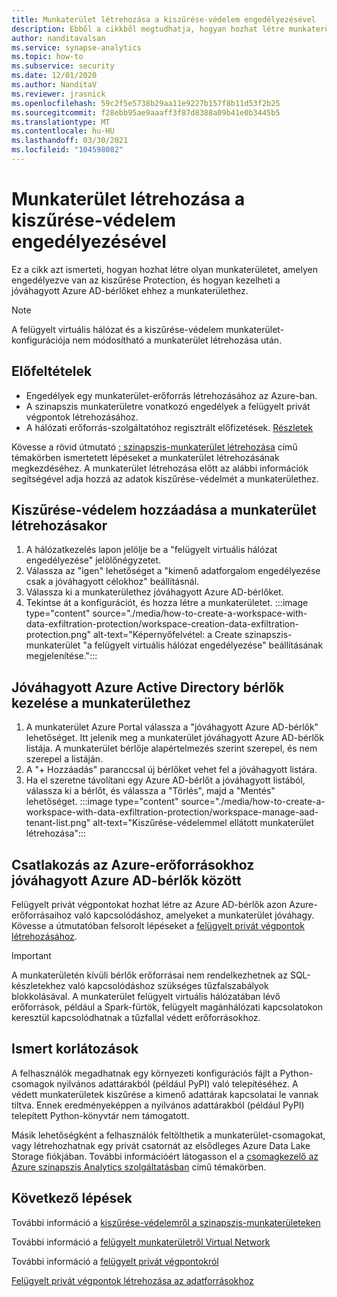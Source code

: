 ```yaml
---
title: Munkaterület létrehozása a kiszűrése-védelem engedélyezésével
description: Ebből a cikkből megtudhatja, hogyan hozhat létre munkaterületet az Azure szinapszis Analytics szolgáltatásban tárolt kiszűrése-védelemmel
author: nanditavalsan
ms.service: synapse-analytics
ms.topic: how-to
ms.subservice: security
ms.date: 12/01/2020
ms.author: NanditaV
ms.reviewer: jrasnick
ms.openlocfilehash: 59c2f5e5738b29aa11e9227b157f8b11d53f2b25
ms.sourcegitcommit: f28ebb95ae9aaaff3f87d8388a09b41e0b3445b5
ms.translationtype: MT
ms.contentlocale: hu-HU
ms.lasthandoff: 03/30/2021
ms.locfileid: "104598082"
---
```

# <a name="create-a-workspace-with-data-exfiltration-protection-enabled"></a>Munkaterület létrehozása a kiszűrése-védelem engedélyezésével
Ez a cikk azt ismerteti, hogyan hozhat létre olyan munkaterületet, amelyen engedélyezve van az kiszűrése Protection, és hogyan kezelheti a jóváhagyott Azure AD-bérlőket ehhez a munkaterülethez.

>[!Note]
>A felügyelt virtuális hálózat és a kiszűrése-védelem munkaterület-konfigurációja nem módosítható a munkaterület létrehozása után.

## <a name="prerequisites"></a>Előfeltételek
- Engedélyek egy munkaterület-erőforrás létrehozásához az Azure-ban.
- A szinapszis munkaterületre vonatkozó engedélyek a felügyelt privát végpontok létrehozásához.
- A hálózati erőforrás-szolgáltatóhoz regisztrált előfizetések. [Részletek](../../azure-resource-manager/management/resource-providers-and-types.md)

Kövesse a rövid útmutató [: szinapszis-munkaterület létrehozása](../quickstart-create-workspace.md) című témakörben ismertetett lépéseket a munkaterület létrehozásának megkezdéséhez. A munkaterület létrehozása előtt az alábbi információk segítségével adja hozzá az adatok kiszűrése-védelmét a munkaterülethez.

## <a name="add-data-exfiltration-protection-when-creating-your-workspace"></a>Kiszűrése-védelem hozzáadása a munkaterület létrehozásakor
1. A hálózatkezelés lapon jelölje be a "felügyelt virtuális hálózat engedélyezése" jelölőnégyzetet.
1. Válassza az "igen" lehetőséget a "kimenő adatforgalom engedélyezése csak a jóváhagyott célokhoz" beállításnál.
1. Válassza ki a munkaterülethez jóváhagyott Azure AD-bérlőket.
1. Tekintse át a konfigurációt, és hozza létre a munkaterületet.
:::image type="content" source="./media/how-to-create-a-workspace-with-data-exfiltration-protection/workspace-creation-data-exfiltration-protection.png" alt-text="Képernyőfelvétel: a Create szinapszis-munkaterület &quot;a felügyelt virtuális hálózat engedélyezése&quot; beállításának megjelenítése.":::

## <a name="manage-approved-azure-active-directory-tenants-for-the-workspace"></a>Jóváhagyott Azure Active Directory bérlők kezelése a munkaterülethez
1. A munkaterület Azure Portal válassza a "jóváhagyott Azure AD-bérlők" lehetőséget. Itt jelenik meg a munkaterület jóváhagyott Azure AD-bérlők listája. A munkaterület bérlője alapértelmezés szerint szerepel, és nem szerepel a listáján.
1. A "+ Hozzáadás" paranccsal új bérlőket vehet fel a jóváhagyott listára.
1. Ha el szeretne távolítani egy Azure AD-bérlőt a jóváhagyott listából, válassza ki a bérlőt, és válassza a "Törlés", majd a "Mentés" lehetőséget.
:::image type="content" source="./media/how-to-create-a-workspace-with-data-exfiltration-protection/workspace-manage-aad-tenant-list.png" alt-text="Kiszűrése-védelemmel ellátott munkaterület létrehozása":::


## <a name="connecting-to-azure-resources-in-approved-azure-ad-tenants"></a>Csatlakozás az Azure-erőforrásokhoz jóváhagyott Azure AD-bérlők között

Felügyelt privát végpontokat hozhat létre az Azure AD-bérlők azon Azure-erőforrásaihoz való kapcsolódáshoz, amelyeket a munkaterület jóváhagy. Kövesse a útmutatóban felsorolt lépéseket a [felügyelt privát végpontok létrehozásához](./how-to-create-managed-private-endpoints.md).

>[!IMPORTANT]
>A munkaterületén kívüli bérlők erőforrásai nem rendelkezhetnek az SQL-készletekhez való kapcsolódáshoz szükséges tűzfalszabályok blokkolásával. A munkaterület felügyelt virtuális hálózatában lévő erőforrások, például a Spark-fürtök, felügyelt magánhálózati kapcsolatokon keresztül kapcsolódhatnak a tűzfallal védett erőforrásokhoz.

## <a name="known-limitations"></a>Ismert korlátozások
A felhasználók megadhatnak egy környezeti konfigurációs fájlt a Python-csomagok nyilvános adattárakból (például PyPI) való telepítéséhez. A védett munkaterületek kiszűrése a kimenő adattárak kapcsolatai le vannak tiltva. Ennek eredményeképpen a nyilvános adattárakból (például PyPI) telepített Python-könyvtár nem támogatott. 

Másik lehetőségként a felhasználók feltölthetik a munkaterület-csomagokat, vagy létrehozhatnak egy privát csatornát az elsődleges Azure Data Lake Storage fiókjában. További információért látogasson el a [csomagkezelő az Azure szinapszis Analytics szolgáltatásban](./spark/../../spark/apache-spark-azure-portal-add-libraries.md) című témakörben. 
  
## <a name="next-steps"></a>Következő lépések

További információ a [kiszűrése-védelemről a szinapszis-munkaterületeken](./workspace-data-exfiltration-protection.md)

További információ a [felügyelt munkaterületről Virtual Network](./synapse-workspace-managed-vnet.md)

További információ a [felügyelt privát végpontokról](./synapse-workspace-managed-private-endpoints.md)

[Felügyelt privát végpontok létrehozása az adatforrásokhoz](./how-to-create-managed-private-endpoints.md)
